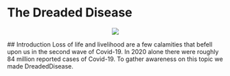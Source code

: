 # The Dreaded Disease

<p align="center">
<img src="https://raw.githubusercontent.com/samrath2007/DreadedDisease/readme/public/static/logo.png" />
</p>
## Introduction
Loss of life and livelihood are a few calamities that befell upon us in the second wave of Covid-19. In 2020 alone there were roughly 84 million reported cases of Covid-19. To gather awareness on this topic we made DreadedDisease.


